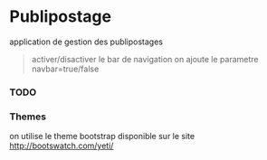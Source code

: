 Publipostage
=========================
application de gestion des publipostages
> activer/disactiver le bar de navigation on ajoute le parametre navbar=true/false

### TODO

### Themes
on utilise le theme bootstrap disponible sur le site
http://bootswatch.com/yeti/



